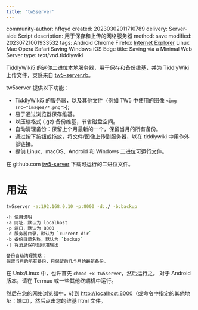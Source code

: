 ```yaml
---
title: 'tw5server'
---
```


community-author: hffqyd
created: 20230302011710789
delivery: Server-side Script
description: 用于保存和上传的网络服务器
method: save
modified: 20230721001933532
tags: Android Chrome Firefox [Internet Explorer](#Internet%20Explorer) Linux Mac Opera Safari Saving Windows iOS Edge
title: Saving via a Minimal Web Server
type: text/vnd.tiddlywiki

TiddlyWiki5 的迷你二进位本地服务器，用于保存和备份维基，并为 TiddlyWiki 上传文件，灵感来自
[tw5-server.rb](https://gist.github.com/jimfoltz/ee791c1bdd30ce137bc23cce826096da)。

tw5server 提供以下功能：

* TiddlyWiki5 的服务器，以及其他文件（例如 TW5 中使用的图像 `<img src="images/*.png">`);
* 易于通过浏览器保存维基。
* 以压缩格式 (.gz) 备份维基，节省磁盘空间。
* 自动清理备份：保留上个月最新的一个，保留当月的所有备份。
* 通过按下按钮或拖放，将文件/图像上传到服务器，以在 tiddlywiki 中用作外部链接。
* 提供 Linux、macOS、Android 和 Windows 二进位可运行文件。

在 github.com [tw5-server](https://github.com/hffqyd/tw5-server) 下载可运行的二进位文件。

# 用法

```bash
tw5server -a:192.168.0.10 -p:8000 -d:./ -b:backup

-h 使用说明
-a 网址，默认为 localhost
-p 端口，默认为 8000
-d 服务器目录，默认为 `current dir`
-b 备份目录名称，默认为 `backup`
-l 将消息保存到标准输出

备份自动清理策略：
保留当月的所有备份，只保留前几个月的最新备份。
```

在 Unix/Linux 中，也许首先 `chmod +x tw5server`，然后运行之。
对于 Android 版本，请在 Termux 或一些其他终端机中运行。

然后在您的网络浏览器中，转到 <http://localhost:8000>（或命令中指定的其他地址：端口），然后点击您的维基 html 文件。